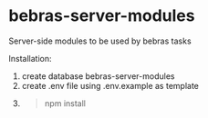 # bebras-server-modules
Server-side modules to be used by bebras tasks

Installation:
1. create database bebras-server-modules
2. create .env file using .env.example as template
3. >npm install
